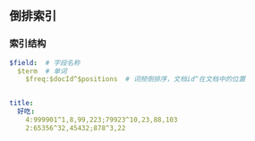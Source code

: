 ## 倒排索引

### 索引结构

```yaml
$field:  # 字段名称
  $term  # 单词
    $freq:$docId^$positions  # 词频倒排序，文档id^在文档中的位置


title:
  好吃:
    4:999901^1,8,99,223;79923^10,23,88,103
    2:65356^32,45432;878^3,22
```



